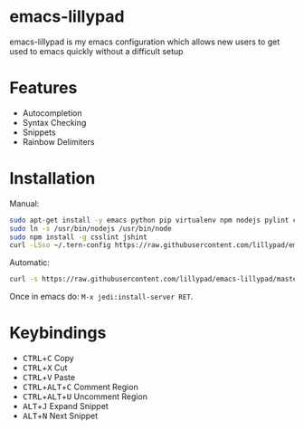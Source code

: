 # emacs-lillypad

emacs-lillypad is my emacs configuration which allows new users to get used to emacs quickly without a difficult setup

# Features
- Autocompletion
- Syntax Checking
- Snippets
- Rainbow Delimiters

# Installation

Manual:
```bash
sudo apt-get install -y emacs python pip virtualenv npm nodejs pylint clang
sudo ln -s /usr/bin/nodejs /usr/bin/node
sudo npm install -g csslint jshint
curl -LSso ~/.tern-config https://raw.githubusercontent.com/lillypad/emacs-lillypad/master/.tern-config && curl -LSso ~/.emacs https://raw.githubusercontent.com/lillypad/emacs-lillypad/master/.emacs && emacs
```

Automatic:
```bash
curl -s https://raw.githubusercontent.com/lillypad/emacs-lillypad/master/setup.sh | bash
```

Once in emacs do: `M-x jedi:install-server RET`.

# Keybindings
- <kbd>CTRL</kbd>+<kbd>C</kbd> Copy
- <kbd>CTRL</kbd>+<kbd>X</kbd> Cut
- <kbd>CTRL</kbd>+<kbd>V</kbd> Paste
- <kbd>CTRL</kbd>+<kbd>ALT</kbd>+<kbd>C</kbd> Comment Region
- <kbd>CTRL</kbd>+<kbd>ALT</kbd>+<kbd>U</kbd> Uncomment Region
- <kbd>ALT</kbd>+<kbd>J</kbd> Expand Snippet
- <kbd>ALT</kbd>+<kbd>N</kbd> Next Snippet
